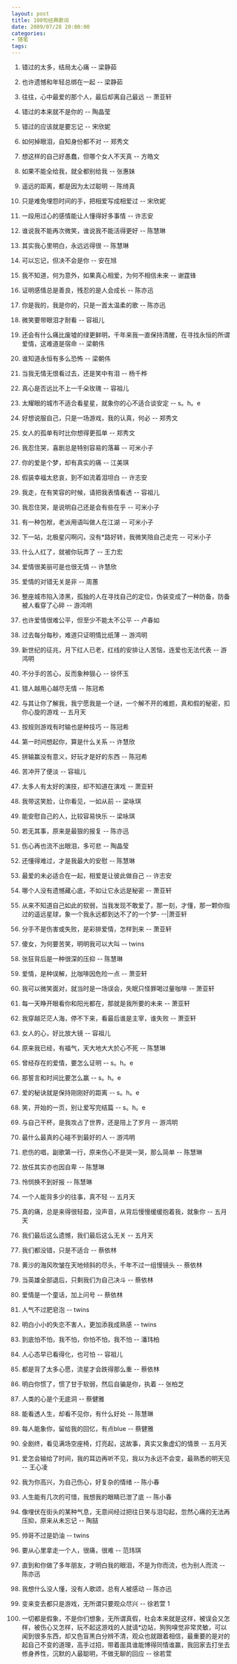 ```yaml
---
layout: post
title: 100句经典歌词
date: 2009/07/28 20:00:00
categories: 
- 随笔
tags: 
---
```


1. 错过的太多，结局太心痛 -- 梁静茹 

2. 也许遗憾和年轻总绑在一起 -- 梁静茹 

3. 往往，心中最爱的那个人，最后却离自己最远 -- 萧亚轩 

4. 错过的本来就不是你的 -- 陶晶莹 

5. 错过的应该就是要忘记 -- 宋欣妮 

6. 如何掉眼泪，自知身份都不对 -- 郑秀文 

7. 想这样的自己好愚蠢，但哪个女人不天真 -- 方皓文 

8. 如果不能全给我，就全都别给我 -- 张惠妹 

9. 遥远的距离，都是因为太过聪明 -- 陈绮真 

10. 只是难免埋怨时间的手，把相爱写成相爱过 -- 宋欣妮 

11. 一段用过心的感情能让人懂得好多事情 -- 许志安 

12. 谁说我不能再次微笑，谁说我不能活得更好 -- 陈慧琳 

13. 其实我心里明白，永远远得很 -- 陈慧琳 

14. 可以忘记，但决不会是你 -- 安在旭 

15. 我不知道，何为意外，如果真心相爱，为何不相信未来 -- 谢霆锋 

16. 证明感情总是善良，残忍的是人会成长 -- 陈亦迅 

17. 你是我的，我是你的，只是一首太温柔的歌 -- 陈亦迅 

18. 微笑要带眼泪才耐看 -- 容祖儿 

19. 还会有什么痛比废墟的绿更鲜明，千年来我一直保持清醒，在寻找永恒的所谓爱情，这难道是宿命 -- 梁朝伟 

20. 谁知道永恒有多么恐怖 -- 梁朝伟 

21. 当我无情无恨看过去，还是笑中有泪 -- 杨千桦 

22. 真心是否远比不上一千朵玫瑰 -- 容祖儿 

23. 太耀眼的城市不适合看星星，就象你的心不适合谈安定 -- s。h。e 

24. 好想说服自己，只是一场游戏，我的认真，何必 -- 郑秀文 

25. 女人的孤单有时比你想得更孤单 -- 郑秀文 

26. 我忍住哭，喜剧总是特别容易的落幕 -- 可米小子 

27. 你的爱是个梦，却有真实的痛 -- 江美琪 

28. 假装幸福太悲哀，到不如流着泪坦白 -- 许志安 

29. 我走，在有笑容的时候，请把我表情看透 -- 容祖儿 

30. 我忍住哭，是说明自己还是会有些在乎 -- 可米小子 

31. 有一种包袱，老派用语叫做人在江湖 -- 可米小子 

32. 下一站，北极星闪啊闪，没有*路好转，我微笑陪自己走完 -- 可米小子 

33. 什么人红了，就被你玩弄了 -- 王力宏 

34. 爱情很美丽可是也很无情 -- 许慧欣 

35. 爱情的对错无关是非 -- 周蕙 

36. 整座城市陷入漆黑，孤独的人在寻找自己的定位，伪装变成了一种防备，防备被人看穿了心碎 -- 游鸿明 

37. 也许爱情很难公平，但至少不能太不公平 -- 卢春如 

38. 过去每分每秒，难道只证明情比纸薄 -- 游鸿明 

39. 新世纪的征兆，月下红人已老，红线的安排让人苦恼，连爱也无法代表 -- 游鸿明 

40. 不分手的苦心，反而象种狠心 -- 徐怀玉 

41. 猎人越用心越尽无情 -- 陈冠希 

42. 与其让你了解我，我宁愿我是一个谜，一个解不开的难题，真和假的秘密，扣你心旋的游戏 -- 五月天 

43. 按规则游戏有时输也是种技巧 -- 陈冠希 

44. 第一时间想起你，算是什么关系 -- 许慧欣 

45. 拼输赢没有意义，好玩才是好的东西 -- 陈冠希 

46. 苦冲开了便淡 -- 容祖儿 

47. 太多人有太好的演技，却不知道在演戏 -- 萧亚轩 

48. 我带这笑脸，让你看见，一如从前 -- 梁咏琪 

49. 能安慰自己的人，比较容易快乐 -- 梁咏琪 

50. 若无其事，原来是最狠的报复 -- 陈亦迅 

51. 伤心再也流不出眼泪，多可悲 -- 陶晶莹 

52. 还懂得难过，才是我最大的安慰 -- 陈慧琳 

53. 最爱的未必适合在一起，相爱是让彼此做自己 -- 许志安 

54. 哪个人没有遗憾藏心底，不如让它永远是秘密 -- 萧亚轩 

55. 从来不知道自己如此的软弱，当我发现不敢爱了，那一刻，才懂，那一颗你指过的遥远星球，象一个我永远都到达不了的一个梦\- --|萧亚轩 

56. 分手不是伤害或失败，是彩排爱情，怎样到来 -- 萧亚轩 

57. 傻女，为何要苦笑，明明我可以大叫 -- twins 

58. 张狂背后是一种很深的压抑 -- 陈慧琳 

59. 爱情，是种误解，比咖啡因危险一点 -- 萧亚轩 

60. 我可以微笑面对，就当时是一场误会，失眠只怪罪喝过量咖啡 -- 萧亚轩 

61. 每一天睁开眼看你和阳光都在，那就是我所要的未来 -- 萧亚轩 

62. 我穿越茫茫人海，停不下来，看最后谁是主宰，谁失败 -- 萧亚轩 

63. 女人的心，好比放大镜 -- 容祖儿 

64. 原来我已经，有福气，天大地大大於心不死 -- 陈慧琳 

65. 曾经存在的爱情，要怎么证明 -- s。h。e 

66. 那誓言和时间比要怎么赢 -- s。h。e 

67. 爱的秘诀就是保持刚刚好的距离 -- s。h。e 

68. 笑，开始的一页，别让爱写完结篇 -- s。h。e 

69. 与自己干杯，是我攻占了世界，还是陪上了岁月 -- 游鸿明 

70. 最什么最真的心碰不到最好的人 -- 游鸿明 

71. 悲伤的唱，副歌第一行，原来伤心不是哭一哭，那么简单 -- 陈慧琳 

72. 放任其实亦也因自卑 -- 陈慧琳 

73. 怜悯换不到好报 -- 陈慧琳 

74. 一个人能背多少的往事，真不轻 -- 五月天 

75. 真的痛，总是来得很轻盈，没声音，从背后慢慢缓缓抱着我，就象你 -- 五月天 

76. 我们最后这么遗憾，我们最后这么无关 -- 五月天 

77. 我们都没错，只是不适合 -- 蔡依林 

78. 黄沙的海风吹皱在天地倾斜的尽头，千年不过一组慢镜头 -- 蔡依林 

79. 当英雄全部退后，只剩我们为自己决斗 -- 蔡依林 

80. 爱情是一个童话，加上问号 -- 蔡依林 

81. 人气不过肥皂泡 -- twins 

82. 明白小小的失恋不害人，更加添我成熟感 -- twins 

83. 到底怕不怕，我不怕，你怕不怕，我不怕 -- 潘玮柏 

84. 人心态早已看得化，也可怕 -- 容祖儿 

85. 都是背了太多心愿，流星才会跌得那么重 -- 蔡依林 

86. 明白你惯了，惯了甘于软弱，然后自骗是你，执着 -- 张柏芝 

87. 人类的心是个无底洞 -- 蔡健雅 

88. 能看透人生，却看不见你，有什么好处 -- 陈慧琳 

89. 每人能象你，留给我的回忆，有点blue -- 蔡健雅 

90. 全剧终，看见满场空座椅，灯亮起，这故事，真实又象虚幻的情景 -- 五月天 

91. 爱怎会输给了时间，我的耳边再听不见，我以为永远不会变，最熟悉的明天见 -- 王心凌 

92. 我为你高兴，为自己伤心，好复杂的情绪 -- 陈小春 

93. 人生能有几次的可惜，我想我的眼睛已泄了底 -- 陈小春 

94. 像埋伏在街头的某种气息，无意间经过把往日笑与泪勾起，忽然心痛的无法再压抑，原来从未忘记 -- 陶喆 

95. 帅哥不过是奶油 -- twins 

96. 要从心里拿走一个人，很痛，很难 -- 范玮琪 

97. 直到和你做了多年朋友，才明白我的眼泪，不是为你而流，也为别人而流 -- 陈亦迅 

98. 我想什么没人懂，没有人歌颂，总有人被感动 -- 陈亦迅 

99. 变来变去都只是游戏，无所谓只要观众尽兴 -- 徐若萱 1

00. 一切都是假象，不是你们想象，无所谓真假，社会本来就是这样，被误会又怎样，被伤心又怎样，玩不起这游戏的人就请*边站，狗狗嗅觉非常灵敏，可以闻到很多东西，却又色盲黑白分辨不清，观众也就跟着相信，最重要的是对的起自己不变的道理，高手过招，带着面具谁能博得同情谁赢，我回家去打坐去修身养性，沉默的人最聪明，不做无聊的回应 -- 徐若萱
